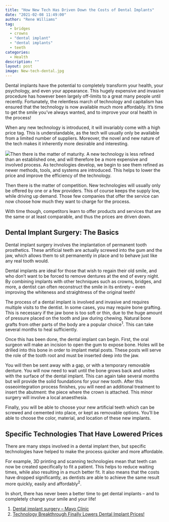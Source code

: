 ```yaml
---
title: "How New Tech Has Driven Down the Costs of Dental Implants"
date: "2021-02-08 11:49:00"
author: "Rene Williams"
tag:
  - bridges
  - crowns
  - "dental implant"
  - "dental implants"
  - teeth
categories:
  - Health
description: ""
layout: post
image: New-tech-dental.jpg
---
```


Dental implants have the potential to completely transform your health, your psychology, and even your appearance. This hugely expensive and invasive procedure has however been largely off-limits to a great many people until recently. Fortunately, the relentless march of technology and capitalism has ensured that the technology is now available much more affordably. It’s time to get the smile you’ve always wanted, and to improve your oral health in the process!

When any new technology is introduced, it will invariably come with a high price tag. This is understandable, as the tech will usually only be available from a limited number of suppliers. Moreover, the novel and new nature of the tech makes it inherently more desirable and interesting.

![](../uploads/2021/01/New-tech-dental-1024x714.jpg)Then there is the matter of maturity. A new technology is less refined than an established one, and will therefore be a more expensive and involved process. As technologies develop, we begin to see them refined as newer methods, tools, and systems are introduced. This helps to lower the price and improve the efficiency of the technology.

Then there is the matter of competition. New technologies will usually only be offered by one or a few providers. This of course keeps the supply low, while driving up demand. Those few companies that offer the service can now choose how much they want to charge for the process.

With time though, competitors learn to offer products and services that are the same or at least comparable, and thus the prices are driven down.

## Dental Implant Surgery: The Basics

Dental implant surgery involves the implantation of permanent tooth prosthetics. These artificial teeth are actually screwed into the gum and the jaw, which allows them to sit permanently in place and to behave just like any real tooth would.

Dental implants are ideal for those that wish to regain their old smile, and who don’t want to be forced to remove dentures at the end of every night. By combining implants with other techniques such as crowns, bridges, and more, a dentist can often reconstruct the smile in its entirety – even improving the whiteness and straightness of the original teeth!

The process of a dental implant is involved and invasive and requires multiple visits to the dentist. In some cases, you may require bone grafting. This is necessary if the jaw bone is too soft or thin, due to the huge amount of pressure placed on the tooth and jaw during chewing. Natural bone grafts from other parts of the body are a popular choice<sup>1</sup>. This can take several months to heal sufficiently.

Once this has been done, the dental implant can begin. First, the oral surgeon will make an incision to open the gum to expose bone. Holes will be drilled into this bone in order to implant metal posts. These posts will serve the role of the tooth root and must be inserted deep into the jaw.

You will then be sent away with a gap, or with a temporary removable denture. You will now need to wait until the bone grows back and unites with the surface of the dental implant. This can again take several months but will provide the solid foundations for your new tooth. After this osseointegration process finishes, you will need an additional treatment to insert the abutment: the piece where the crown is attached. This minor surgery will involve a local anaesthesia.

Finally, you will be able to choose your new artificial teeth which can be screwed and cemented into place, or kept as removable options. You’ll be able to choose the color, material, and location of these new implants.

## Specific Technologies That Have Lowered Prices

There are many steps involved in a dental implant then, but specific technologies have helped to make the process quicker and more affordable.

For example, 3D printing and scanning technologies mean that teeth can now be created specifically to fit a patient. This helps to reduce waiting times, while also resulting in a much better fit. It also means that the costs have dropped significantly, as dentists are able to achieve the same result more quickly, easily and affordably<sup>2</sup>.

In short, there has never been a better time to get dental implants – and to completely change your smile and your life!

1. [Dental implant surgery – Mayo Clinic](https://www.mayoclinic.org/tests-procedures/dental-implant-surgery/about/pac-20384622)
2. [Technology Breakthrough Finally Lowers Dental Implant Prices!](https://wavez.com/technology-breakthrough-finally-lowers-dental-implant-prices)
